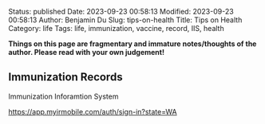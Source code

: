 Status: published
Date: 2023-09-23 00:58:13
Modified: 2023-09-23 00:58:13
Author: Benjamin Du
Slug: tips-on-health
Title: Tips on Health
Category: life
Tags: life, immunization, vaccine, record, IIS, health

**Things on this page are fragmentary and immature notes/thoughts of the author. Please read with your own judgement!**

## Immunization Records
Immunization Inforamtion System

https://app.myirmobile.com/auth/sign-in?state=WA

